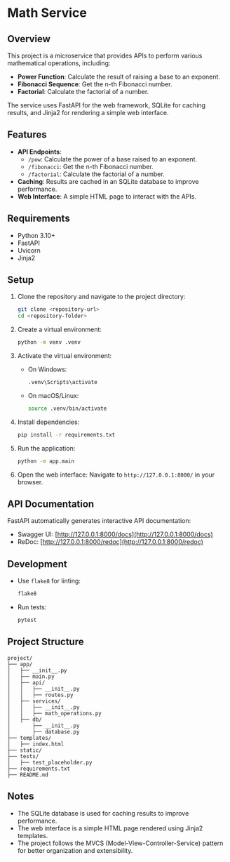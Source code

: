 # Math Service

## Overview
This project is a microservice that provides APIs to perform various mathematical operations, including:

- **Power Function**: Calculate the result of raising a base to an exponent.
- **Fibonacci Sequence**: Get the n-th Fibonacci number.
- **Factorial**: Calculate the factorial of a number.

The service uses FastAPI for the web framework, SQLite for caching results, and Jinja2 for rendering a simple web interface.

## Features

- **API Endpoints**:
  - `/pow`: Calculate the power of a base raised to an exponent.
  - `/fibonacci`: Get the n-th Fibonacci number.
  - `/factorial`: Calculate the factorial of a number.
- **Caching**: Results are cached in an SQLite database to improve performance.
- **Web Interface**: A simple HTML page to interact with the APIs.

## Requirements

- Python 3.10+
- FastAPI
- Uvicorn
- Jinja2

## Setup

1. Clone the repository and navigate to the project directory:
   ```bash
   git clone <repository-url>
   cd <repository-folder>
   ```

2. Create a virtual environment:
   ```bash
   python -m venv .venv
   ```

3. Activate the virtual environment:
   - On Windows:
     ```bash
     .venv\Scripts\activate
     ```
   - On macOS/Linux:
     ```bash
     source .venv/bin/activate
     ```

4. Install dependencies:
   ```bash
   pip install -r requirements.txt
   ```

5. Run the application:
   ```bash
   python -m app.main
   ```

6. Open the web interface:
   Navigate to `http://127.0.0.1:8000/` in your browser.

## API Documentation

FastAPI automatically generates interactive API documentation:

- Swagger UI: [http://127.0.0.1:8000/docs](http://127.0.0.1:8000/docs)
- ReDoc: [http://127.0.0.1:8000/redoc](http://127.0.0.1:8000/redoc)

## Development

- Use `flake8` for linting:
  ```bash
  flake8
  ```

- Run tests:
  ```bash
  pytest
  ```

## Project Structure

```
project/
├── app/
│   ├── __init__.py
│   ├── main.py
│   ├── api/
│   │   ├── __init__.py
│   │   ├── routes.py
│   ├── services/
│   │   ├── __init__.py
│   │   ├── math_operations.py
│   ├── db/
│       ├── __init__.py
│       ├── database.py
├── templates/
│   ├── index.html
├── static/
├── tests/
│   ├── test_placeholder.py
├── requirements.txt
├── README.md
```

## Notes

- The SQLite database is used for caching results to improve performance.
- The web interface is a simple HTML page rendered using Jinja2 templates.
- The project follows the MVCS (Model-View-Controller-Service) pattern for better organization and extensibility.
